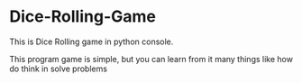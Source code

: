 # Dice-Rolling-Game
This is Dice Rolling game in python console.

This program game is simple, but you can learn from it many things like how do think in solve problems
